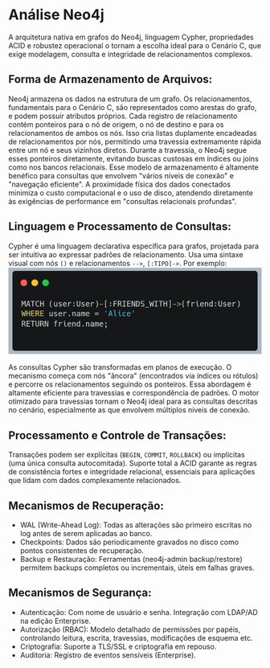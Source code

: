 # Análise Neo4j

A arquitetura nativa em grafos do Neo4j, linguagem Cypher, propriedades ACID e robustez operacional o tornam a escolha ideal para o Cenário C, que exige modelagem, consulta e integridade de relacionamentos complexos.

## Forma de Armazenamento de Arquivos:

Neo4j armazena os dados na estrutura de um grafo. Os relacionamentos, fundamentais para o Cenário C, são representados como arestas do grafo, e podem possuir atributos próprios. Cada registro de relacionamento contém ponteiros para o nó de origem, o nó de destino e para os relacionamentos de ambos os nós. Isso cria listas duplamente encadeadas de relacionamentos por nós, permitindo uma travessia extremamente rápida entre um nó e seus vizinhos diretos. Durante a travessia, o Neo4j segue esses ponteiros diretamente, evitando buscas custosas em índices ou joins como nos bancos relacionais.
Esse modelo de armazenamento é altamente benéfico para consultas que envolvem "vários níveis de conexão" e "navegação eficiente". A proximidade física dos dados conectados minimiza o custo computacional e o uso de disco, atendendo diretamente às exigências de performance em "consultas relacionais profundas".

## Linguagem e Processamento de Consultas:

Cypher é uma linguagem declarativa específica para grafos, projetada para ser intuitiva ao expressar padrões de relacionamento. Usa uma sintaxe visual com nós `()` e relacionamentos `-->`, `[:TIPO]->`. Por exemplo:
<img src="./images/query_example.png" size=300></img>

As consultas Cypher são transformadas em planos de execução. O mecanismo começa com nós "âncora" (encontrados via índices ou rótulos) e percorre os relacionamentos seguindo os ponteiros. Essa abordagem é altamente eficiente para travessias e correspondência de padrões.
O motor otimizado para travessias tornam o Neo4j ideal para as consultas descritas no cenário, especialmente as que envolvem múltiplos níveis de conexão.

## Processamento e Controle de Transações:

Transações podem ser explícitas (`BEGIN`, `COMMIT`, `ROLLBACK`) ou implícitas (uma única consulta autocomitada).
Suporte total a ACID garante as regras de consistência fortes e integridade relacional, essenciais para aplicações que lidam com dados complexamente relacionados.

## Mecanismos de Recuperação:

- WAL (Write-Ahead Log): Todas as alterações são primeiro escritas no log antes de serem aplicadas ao banco.
- Checkpoints: Dados são periodicamente gravados no disco como pontos consistentes de recuperação.
- Backup e Restauração: Ferramentas (neo4j-admin backup/restore) permitem backups completos ou incrementais, úteis em falhas graves.

## Mecanismos de Segurança:

- Autenticação: Com nome de usuário e senha. Integração com LDAP/AD na edição Enterprise.
- Autorização (RBAC): Modelo detalhado de permissões por papéis, controlando leitura, escrita, travessias, modificações de esquema etc.
- Criptografia: Suporte a TLS/SSL e criptografia em repouso.
- Auditoria: Registro de eventos sensíveis (Enterprise).
